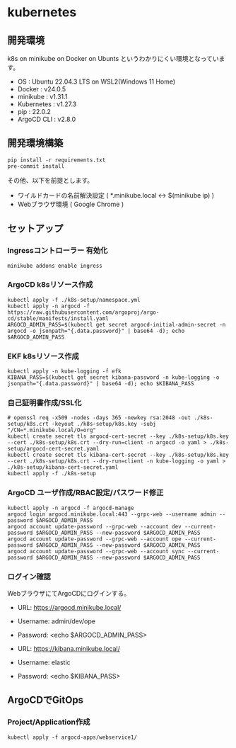# kubernetes

## 開発環境

k8s on minikube on Docker on Ubunts というわかりにくい環境となっています。

- OS : Ubuntu 22.04.3 LTS on WSL2(Windows 11 Home)
- Docker : v24.0.5
- minikube : v1.31.1
- Kubernetes : v1.27.3
- pip : 22.0.2
- ArgoCD CLI : v2.8.0

## 開発環境構築

```
pip install -r requirements.txt
pre-commit install
```

その他、以下を前提とします。

- ワイルドカードの名前解決設定 ( *.minikube.local <-> $(minikube ip) )
- Webブラウザ環境 ( Google Chrome )

## セットアップ

### Ingressコントローラー 有効化

```
minikube addons enable ingress
```

### ArgoCD k8sリソース作成

```
kubectl apply -f ./k8s-setup/namespace.yml
kubectl apply -n argocd -f https://raw.githubusercontent.com/argoproj/argo-cd/stable/manifests/install.yaml
ARGOCD_ADMIN_PASS=$(kubectl get secret argocd-initial-admin-secret -n argocd -o jsonpath="{.data.password}" | base64 -d); echo $ARGOCD_ADMIN_PASS
```

### EKF k8sリソース作成

```
kubectl apply -n kube-logging -f efk
KIBANA_PASS=$(kubectl get secret kibana-password -n kube-logging -o jsonpath="{.data.password}" | base64 -d); echo $KIBANA_PASS
```

### 自己証明書作成/SSL化

```
# openssl req -x509 -nodes -days 365 -newkey rsa:2048 -out ./k8s-setup/k8s.crt -keyout ./k8s-setup/k8s.key -subj "/CN=*.minikube.local/O=org"
kubectl create secret tls argocd-cert-secret --key ./k8s-setup/k8s.key --cert ./k8s-setup/k8s.crt --dry-run=client -n argocd -o yaml > ./k8s-setup/argocd-cert-secret.yaml
kubectl create secret tls kibana-cert-secret --key ./k8s-setup/k8s.key --cert ./k8s-setup/k8s.crt --dry-run=client -n kube-logging -o yaml > ./k8s-setup/kibana-cert-secret.yaml
kubectl apply -f ./k8s-setup
```

### ArgoCD ユーザ作成/RBAC設定/パスワード修正

```
kubectl apply -n argocd -f argocd-manage
argocd login argocd.minikube.local:443 --grpc-web --username admin --password $ARGOCD_ADMIN_PASS
argocd account update-password --grpc-web --account dev --current-password $ARGOCD_ADMIN_PASS --new-password $ARGOCD_ADMIN_PASS
argocd account update-password --grpc-web --account ope --current-password $ARGOCD_ADMIN_PASS --new-password $ARGOCD_ADMIN_PASS
argocd account update-password --grpc-web --account sync --current-password $ARGOCD_ADMIN_PASS --new-password $ARGOCD_ADMIN_PASS
```

### ログイン確認

WebブラウザにてArgoCDにログインする。

* URL: https://argocd.minikube.local/
* Username: admin/dev/ope
* Password: <echo $ARGOCD_ADMIN_PASS>

* URL: https://kibana.minikube.local/
* Username: elastic
* Password: <echo $KIBANA_PASS>

## ArgoCDでGitOps

### Project/Application作成

```
kubectl apply -f argocd-apps/webservice1/
```
